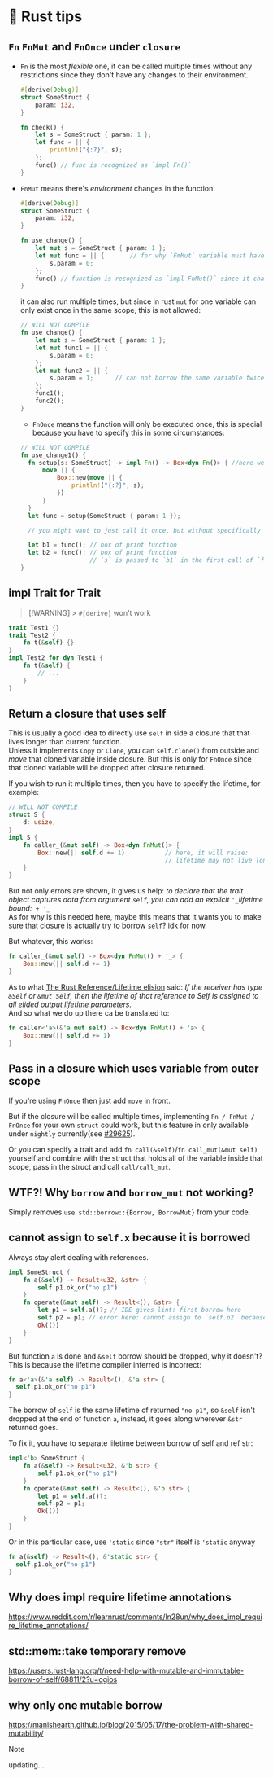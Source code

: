 #  Rust tips

## `Fn` `FnMut` and `FnOnce` under `closure`

- `Fn` is the most _flexible_ one, it can be called multiple times without any restrictions since they don't have any changes to their environment.

  ```rust
  #[derive(Debug)]
  struct SomeStruct {
      param: i32,
  }

  fn check() {
      let s = SomeStruct { param: 1 };
      let func = || {
          println!("{:?}", s);
      };
      func() // func is recognized as `impl Fn()`
  }
  ```

- `FnMut` means there's _environment_ changes in the function:

  ```rust
  #[derive(Debug)]
  struct SomeStruct {
      param: i32,
  }

  fn use_change() {
      let mut s = SomeStruct { param: 1 };
      let mut func = || {       // for why `FmMut` variable must have `mut`, check: https://users.rust-lang.org/t/why-must-closure-variable-be-mut/53583/3
          s.param = 0;
      };
      func() // function is recognized as `impl FnMut()` since it changes `s` in it's environment
  }
  ```

  it can also run multiple times, but since in rust `mut` for one variable can only exist once in the same scope, this is not allowed:

  ```rust
  // WILL NOT COMPILE
  fn use_change() {
      let mut s = SomeStruct { param: 1 };
      let mut func1 = || {
          s.param = 0;
      };
      let mut func2 = || {
          s.param = 1;      // can not borrow the same variable twice which we did here to `s.param`, but you can still change other params under `s`
      };
      func1();
      func2();
  }
  ```

  - `FnOnce` means the function will only be executed once, this is special because you have to specify this in some circumstances:

  ```rust
  // WILL NOT COMPILE
  fn use_change1() {
    fn setup(s: SomeStruct) -> impl Fn() -> Box<dyn Fn()> { //here we use `Fn` not `FnOnce`
        move || {
            Box::new(move || {
                println!("{:?}", s);
            })
        }
    }
    let func = setup(SomeStruct { param: 1 });

    // you might want to just call it once, but without specifically saying it's a `FnOnce`, compiler will assume:

    let b1 = func(); // box of print function
    let b2 = func(); // box of print function
                     // `s` is passed to `b1` in the first call of `func`, there's nothing left for `b2` unless `SomeStruct` implemented `Copy` trait
  }
  ```

## impl Trait for Trait

> [!WARNING] > `#[derive]` won't work

```rust
trait Test1 {}
trait Test2 {
    fn t(&self) {}
}
impl Test2 for dyn Test1 {
    fn t(&self) {
        // ...
    }
}
```

## Return a closure that uses self

This is usually a good idea to directly use `self` in side a closure that that lives longer than current function.  
Unless it implements `Copy` or `Clone`, you can `self.clone()` from outside and _move_ that cloned variable inside closure.
But this is only for `FnOnce` since that cloned variable will be dropped after closure returned.

If you wish to run it multiple times, then you have to specify the lifetime, for example:

```rust
// WILL NOT COMPILE
struct S {
    d: usize,
}
impl S {
    fn caller_(&mut self) -> Box<dyn FnMut()> {
        Box::new(|| self.d += 1)           // here, it will raise:
                                           // lifetime may not live long enough returning this value requires that `'1` must outlive `'static`
    }
}
```

But not only errors are shown, it gives us help: _to declare that the trait object captures data from argument `self`, you can add an explicit `'_`lifetime bound:` + '_`_  
As for why is this needed here, maybe this means that it wants you to make sure that closure is actually try to borrow `self`? idk for now.

But whatever, this works:

```rust
fn caller_(&mut self) -> Box<dyn FnMut() + '_> {
    Box::new(|| self.d += 1)
}
```

As to what [The Rust Reference/Lifetime elision]() said: _If the receiver has type `&Self` or `&mut Self`, then the lifetime of that reference to Self is assigned to all elided output lifetime parameters._  
And so what we do up there ca be translated to:

```rust
fn caller<'a>(&'a mut self) -> Box<dyn FnMut() + 'a> {
    Box::new(|| self.d += 1)
}
```

## Pass in a closure which uses variable from outer scope

If you're using `FnOnce` then just add `move` in front.

But if the closure will be called multiple times, implementing `Fn / FnMut / FnOnce` for your own `struct` could work, but this feature in only available under `nightly` currently(see [#29625](`https://github.com/rust-lang/rust/issues/29625`])).

Or you can specify a trait and add `fn call(&self)`/`fn call_mut(&mut self)` yourself and combine with the struct that holds all of the variable inside that scope, pass in the struct and call `call/call_mut`.

## WTF?! Why `borrow` and `borrow_mut` not working?

Simply removes `use std::borrow::{Borrow, BorrowMut}` from your code.

## cannot assign to `self.x` because it is borrowed

Always stay alert dealing with references.

```rust
impl SomeStruct {
    fn a(&self) -> Result<u32, &str> {
        self.p1.ok_or("no p1")
    }
    fn operate(&mut self) -> Result<(), &str> {
        let p1 = self.a()?; // IDE gives lint: first borrow here
        self.p2 = p1; // error here: cannot assign to `self.p2` because it is borrowed
        Ok(())
    }
}
```

But function `a` is done and `&self` borrow should be dropped, why it doesn't?  
This is because the lifetime compiler inferred is incorrect:

```rust
fn a<'a>(&'a self) -> Result<(), &'a str> {
  self.p1.ok_or("no p1")
}
```

The borrow of `self` is the same lifetime of returned `"no p1"`, so `&self` isn't dropped at the end of function `a`, instead, it goes along wherever `&str` returned goes.

To fix it, you have to separate lifetime between borrow of self and ref str:

```rust
impl<'b> SomeStruct {
    fn a(&self) -> Result<u32, &'b str> {
        self.p1.ok_or("no p1")
    }
    fn operate(&mut self) -> Result<(), &'b str> {
        let p1 = self.a()?;
        self.p2 = p1;
        Ok(())
    }
}
```

Or in this particular case, use `'static` since `"str"` itself is `'static` anyway

```rust
fn a(&self) -> Result<(), &'static str> {
  self.p1.ok_or("no p1")
}
```

## Why does impl require lifetime annotations

https://www.reddit.com/r/learnrust/comments/ln28un/why_does_impl_require_lifetime_annotations/

## std::mem::take temporary remove

https://users.rust-lang.org/t/need-help-with-mutable-and-immutable-borrow-of-self/68811/2?u=ogios

## why only one mutable borrow

https://manishearth.github.io/blog/2015/05/17/the-problem-with-shared-mutability/

> [!NOTE]
> updating...
